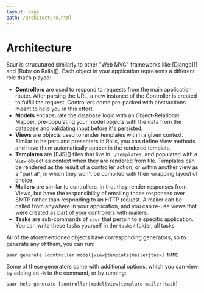 ```yaml
---
layout: page
path: /architecture.html
---
```


# Architecture

Saur is strucutured similarly to other "Web MVC" frameworks like
[Django][] and [Ruby on Rails][]. Each object in your application
represents a different role that's played:

- **Controllers** are used to respond to requests from the main
  application router. After parsing the URL, a new instance of the
  Controller is created to fulfill the request. Controllers come
  pre-packed with abstractions meant to help you in this effort.
- **Models** encapsulate the database logic with an Object-Relational
  Mapper, pre-populating your model objects with the data from the
  database and validating input before it's persisted.
- **Views** are objects used to render templates within a given context.
  Similar to helpers and presenters in Rails, you can define View
  methods and have them automatically appear in the rendered template.
- **Templates** are [EJS][] files that live in `./templates`, and
  populated with a `View` object as context when they are rendered from
  file. Templates can be rendered as the result of a controller action,
  or within another view as a "partial", in which they won't be compiled
  with their wrapping layout of choice.
- **Mailers** are similar to controllers, in that they render responses
  from Views, but have the responsibility of emailing those responses
  over SMTP rather than responding to an HTTP request. A mailer can be
  called from anywhere in your application, and you can re-use views
  that were created as part of your controllers with mailers.
- **Tasks** are sub-commands of `saur` that pertain to a specific
  application. You can write these tasks yourself in the `tasks/`
  folder, all tasks

All of the aforementioned objects have corresponding generators, so to
generate any of them, you can run:

    saur generate [controller|model|view|template|mailer|task] NAME

Some of these generators come with additional options, which you can
view by adding an `-h` to the command, or by running:

    saur help generate [controller|model|view|template|mailer|task]
